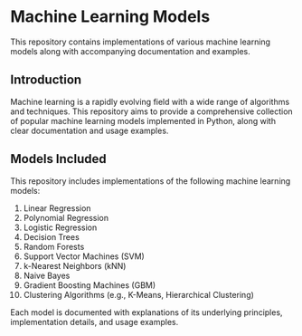 # Machine Learning Models

This repository contains implementations of various machine learning models along with accompanying documentation and examples.

## Introduction

Machine learning is a rapidly evolving field with a wide range of algorithms and techniques. This repository aims to provide a comprehensive collection of popular machine learning models implemented in Python, along with clear documentation and usage examples.


## Models Included

This repository includes implementations of the following machine learning models:

1. Linear Regression
2. Polynomial Regression
3. Logistic Regression
4. Decision Trees
5. Random Forests
6. Support Vector Machines (SVM)
7. k-Nearest Neighbors (kNN)
8. Naive Bayes
9. Gradient Boosting Machines (GBM)
10. Clustering Algorithms (e.g., K-Means, Hierarchical Clustering)

Each model is documented with explanations of its underlying principles, implementation details, and usage examples.
